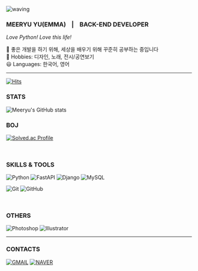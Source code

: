 ![waving](https://capsule-render.vercel.app/api?type=waving&height=200&text=EMMA♛&fontAlign=80&fontAlignY=40&color=gradient)

### MEERYU YU(EMMA) &nbsp;&nbsp; | &nbsp;&nbsp;    BACK-END DEVELOPER &nbsp; 

<i> Love Python! Love this life! </i>

🌱 좋은 개발을 하기 위해, 세상을 배우기 위해 꾸준히 공부하는 중입니다 <br/>
🎈 Hobbies: 디자인, 노래, 전시/공연보기 <br/>
😃 Languages: 한국어, 영어

---

<!--
**mquat/mquat** is a ✨ _special_ ✨ repository because its `README.md` (this file) appears on your GitHub profile.

Here are some ideas to get you started:

- 🔭 I’m currently working on ...
- 🌱 I’m currently learning ...
- 👯 I’m looking to collaborate on ...
- 🤔 I’m looking for help with ...
- 💬 Ask me about ...
- 📫 How to reach me: ...
- 😄 Pronouns: ...
- ⚡ Fun fact: ...

-->

[![Hits](https://hits.seeyoufarm.com/api/count/incr/badge.svg?url=https%3A%2F%2Fgithub.com%2Fmquat&count_bg=%23F9B948&title_bg=%233A6CE5&icon=&icon_color=%23E7E7E7&title=hits&edge_flat=false)](https://hits.seeyoufarm.com)

### STATS 
![Meeryu's GitHub stats](https://github-readme-stats.vercel.app/api?username=mquat&theme=cobalt1&show_icons=true)

### BOJ 
[![Solved.ac Profile](http://mazassumnida.wtf/api/v2/generate_badge?boj=meeryuyu)](https://solved.ac/meeryuyu/)

<br/>

### SKILLS & TOOLS
![Python](https://img.shields.io/badge/Python-3776AB.svg?&style=for-the-badge&logo=Python&logoColor=white)
![FastAPI](https://img.shields.io/badge/FastApi-009688.svg?&style=for-the-badge&logo=FastAPI&logoColor=white)
![Django](https://img.shields.io/badge/Django-092E20.svg?&style=for-the-badge&logo=Django&logoColor=white)
![MySQL](https://img.shields.io/badge/MySQL-4479A1.svg?&style=for-the-badge&logo=MySQL&logoColor=white)
<!--![AWS](https://img.shields.io/badge/AWS-232F3E.svg?&style=for-the-badge&logo=AmazonAWS&logoColor=white)-->
<!--![Postman](https://img.shields.io/badge/Postman-FF6C37.svg?&style=for-the-badge&logo=Postman&logoColor=white)-->
<!--![HTML5](https://img.shields.io/badge/HTML5-E34F26.svg?&style=for-the-badge&logo=HTML5&logoColor=white)-->
<!--![CSS](https://img.shields.io/badge/CSS3-1572B6.svg?&style=for-the-badge&logo=CSS3&logoColor=white)-->

![Git](https://img.shields.io/badge/Git-F05032.svg?&style=for-the-badge&logo=Git&logoColor=white)
![GitHub](https://img.shields.io/badge/GitHub-181717.svg?&style=for-the-badge&logo=GitHub&logoColor=white)
<!--![Visual Studio Code](https://img.shields.io/badge/Visual&nbsp;Studio&nbsp;Code-007ACC.svg?&style=for-the-badge&logo=VisualStudioCode&logoColor=white)-->
<!--![Slack](https://img.shields.io/badge/Slack-4A154B.svg?&style=for-the-badge&logo=Slack&logoColor=white)-->
<!--![Notion](https://img.shields.io/badge/Notion-000000.svg?&style=for-the-badge&logo=Notion&logoColor=white)-->

<br/>

### OTHERS
![Photoshop](https://img.shields.io/badge/Photoshop-31A8FF.svg?&style=for-the-badge&logo=AdobePhotoshop&logoColor=white)
![Illustrator](https://img.shields.io/badge/Illustrator-FF9A00.svg?&style=for-the-badge&logo=AdobeIllustrator&logoColor=white)
<!--![Excel](https://img.shields.io/badge/Excel-217346.svg?&style=for-the-badge&logo=MicrosoftExcel&logoColor=white)-->
<!--![PowerPoint](https://img.shields.io/badge/PowerPoint-B7472A.svg?&style=for-the-badge&logo=MicrosoftPowerPoint&logoColor=white)-->
<!--![Word](https://img.shields.io/badge/Word-2B579A.svg?&style=for-the-badge&logo=MicrosoftWord&logoColor=white)-->

---

### CONTACTS
[![GMAIL](https://img.shields.io/badge/Gmail-EA4335.svg?&style=for-the-badge&logo=Gmail&logoColor=white&link=mailto:meeryuyu@gmail.com)](mailto:meeryuyu@gmail.com)
[![NAVER](https://img.shields.io/badge/Naver-03C75A.svg?&style=for-the-badge&logo=Naver&logoColor=white&link=mailto:meeryuyu@naver.com)](mailto:meeryuyu@naver.com)
